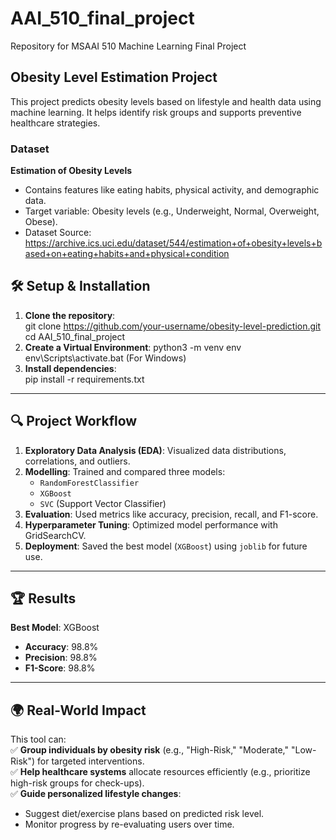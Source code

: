 # AAI_510_final_project
Repository for MSAAI 510 Machine Learning Final Project

## Obesity Level Estimation Project  

This project predicts obesity levels based on lifestyle and health data using machine learning. It helps identify risk groups and supports preventive healthcare strategies.

### **Dataset**  
**Estimation of Obesity Levels**  
- Contains features like eating habits, physical activity, and demographic data.  
- Target variable: Obesity levels (e.g., Underweight, Normal, Overweight, Obese).  
- Dataset Source: https://archive.ics.uci.edu/dataset/544/estimation+of+obesity+levels+based+on+eating+habits+and+physical+condition

## 🛠️ **Setup & Installation**  
1. **Clone the repository**:  
   git clone https://github.com/your-username/obesity-level-prediction.git
   cd AAI_510_final_project
2. **Create a Virtual Environment**:
   python3 -m venv env
   env\Scripts\activate.bat (For Windows)
3. **Install dependencies**:  
   pip install -r requirements.txt 

---

## 🔍 **Project Workflow**  
1. **Exploratory Data Analysis (EDA)**: Visualized data distributions, correlations, and outliers.  
2. **Modelling**: Trained and compared three models:  
   - `RandomForestClassifier`  
   - `XGBoost`  
   - `SVC` (Support Vector Classifier)  
3. **Evaluation**: Used metrics like accuracy, precision, recall, and F1-score.  
4. **Hyperparameter Tuning**: Optimized model performance with GridSearchCV.  
5. **Deployment**: Saved the best model (`XGBoost`) using `joblib` for future use.  

---

## 🏆 **Results**  
**Best Model**: XGBoost  
- **Accuracy**: 98.8%  
- **Precision**: 98.8%  
- **F1-Score**: 98.8%  

---

## 🌍 **Real-World Impact**  
This tool can:  
✅ **Group individuals by obesity risk** (e.g., "High-Risk," "Moderate," "Low-Risk") for targeted interventions.  
✅ **Help healthcare systems** allocate resources efficiently (e.g., prioritize high-risk groups for check-ups).  
✅ **Guide personalized lifestyle changes**:  
   - Suggest diet/exercise plans based on predicted risk level.  
   - Monitor progress by re-evaluating users over time.  

